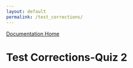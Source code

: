 ```yaml
---
layout: default
permalink: /test_corrections/
---
```

[Documentation Home](../docs)


# Test Corrections-Quiz 2
